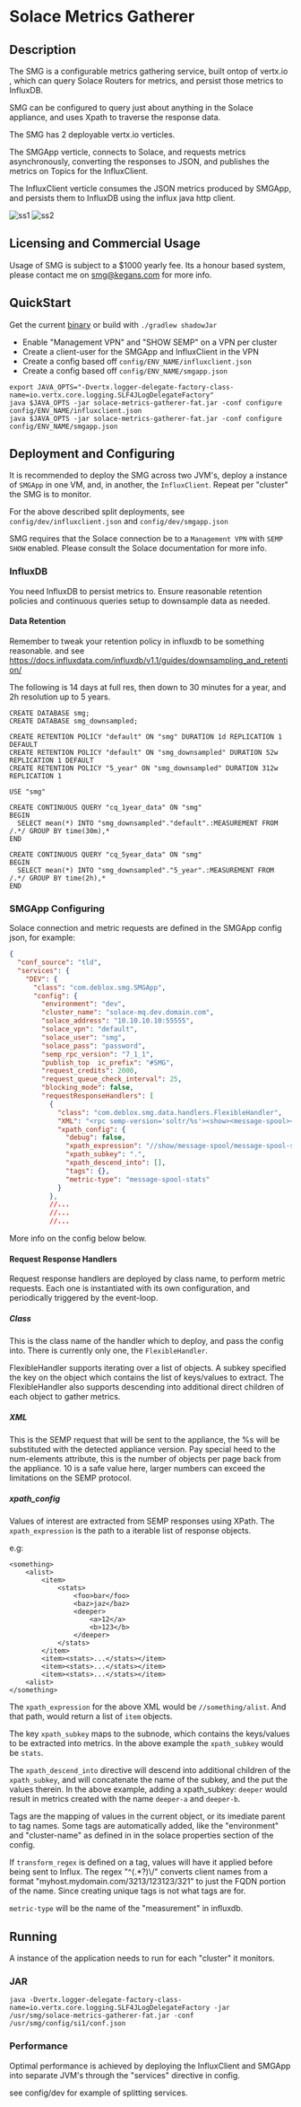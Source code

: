 # Solace Metrics Gatherer

## Description

The SMG is a configurable metrics gathering service, built ontop of vertx.io , which can 
query Solace Routers for metrics, and persist those metrics to InfluxDB. 

SMG can be configured to query just about anything in the Solace appliance, and uses Xpath to 
traverse the response data.

The SMG has 2 deployable vertx.io verticles.

The SMGApp verticle, connects to Solace, and requests metrics asynchronously,  converting the
responses to JSON, and publishes the metrics on Topics for the InfluxClient.

The InfluxClient verticle consumes the JSON metrics produced by SMGApp,  and persists them to
InfluxDB using the influx java http client.

![ss1](screenshot1.png)
![ss2](screenshot2.png)

## Licensing and Commercial Usage

Usage of SMG is subject to a $1000 yearly fee. Its a honour based system, please contact me
on smg@kegans.com for more info.

## QuickStart

Get the current [binary](https://github.com/unixunion/solace-metrics-to-influxdb/releases/download/v1.0-beta1/solace-metrics-gatherer-fat.jar) or build with  `./gradlew shadowJar`
* Enable "Management VPN" and "SHOW SEMP" on a VPN per cluster
* Create a client-user for the SMGApp and InfluxClient in the VPN
* Create a config based off `config/ENV_NAME/influxclient.json`
* Create a config based off `config/ENV_NAME/smgapp.json`

```
export JAVA_OPTS="-Dvertx.logger-delegate-factory-class-name=io.vertx.core.logging.SLF4JLogDelegateFactory"
java $JAVA_OPTS -jar solace-metrics-gatherer-fat.jar -conf configure config/ENV_NAME/influxclient.json
java $JAVA_OPTS -jar solace-metrics-gatherer-fat.jar -conf configure config/ENV_NAME/smgapp.json
```

## Deployment and Configuring

It is recommended to deploy the SMG across two JVM's, deploy a instance of `SMGApp` in 
one VM, and, in another, the `InfluxClient`. Repeat per "cluster" the SMG is to monitor.

For the above described split deployments, see `config/dev/influxclient.json` and `config/dev/smgapp.json`

SMG requires that the Solace connection be to a `Management VPN` with `SEMP SHOW` enabled. Please consult the Solace documentation for more info.

### InfluxDB

You need InfluxDB to persist metrics to. Ensure reasonable retention policies and continuous 
queries setup to downsample data as needed.

#### Data Retention

Remember to tweak your retention policy in influxdb to be something reasonable.
and see https://docs.influxdata.com/influxdb/v1.1/guides/downsampling_and_retention/

The following is 14 days at full res, then down to 30 minutes for a year, and
2h resolution up to 5 years.

```
CREATE DATABASE smg;
CREATE DATABASE smg_downsampled;

CREATE RETENTION POLICY "default" ON "smg" DURATION 1d REPLICATION 1 DEFAULT
CREATE RETENTION POLICY "default" ON "smg_downsampled" DURATION 52w REPLICATION 1 DEFAULT
CREATE RETENTION POLICY "5_year" ON "smg_downsampled" DURATION 312w REPLICATION 1

USE "smg"

CREATE CONTINUOUS QUERY "cq_1year_data" ON "smg"
BEGIN
  SELECT mean(*) INTO "smg_downsampled"."default".:MEASUREMENT FROM /.*/ GROUP BY time(30m),*
END

CREATE CONTINUOUS QUERY "cq_5year_data" ON "smg"
BEGIN
  SELECT mean(*) INTO "smg_downsampled"."5_year".:MEASUREMENT FROM /.*/ GROUP BY time(2h),*
END

```

### SMGApp Configuring

Solace connection and metric requests are defined in the SMGApp config json, for example:

```JSON
{
  "conf_source": "tld",
  "services": {
    "DEV": {
      "class": "com.deblox.smg.SMGApp",
      "config": {
        "environment": "dev",
        "cluster_name": "solace-mq.dev.domain.com",
        "solace_address": "10.10.10.10:55555",
        "solace_vpn": "default",
        "solace_user": "smg",
        "solace_pass": "password",
        "semp_rpc_version": "7_1_1",
        "publish_top  ic_prefix": "#SMG",
        "request_credits": 2000,
        "request_queue_check_interval": 25,
        "blocking_mode": false,
        "requestResponseHandlers": [
          {
            "class": "com.deblox.smg.data.handlers.FlexibleHandler",
            "XML": "<rpc semp-version='soltr/%s'><show><message-spool><stats></stats></message-spool></show></rpc>",
            "xpath_config": {
              "debug": false,
              "xpath_expression": "//show/message-spool/message-spool-stats",
              "xpath_subkey": ".",
              "xpath_descend_into": [],
              "tags": {},
              "metric-type": "message-spool-stats"
            }
          },
          //...
          //...
          //...
```

More info on the config below below.

#### Request Response Handlers

Request response handlers are deployed by class name, to perform metric requests.
Each one is instantiated with its own configuration, and periodically triggered by
the event-loop.

##### Class

This is the class name of the handler which to deploy, and pass the config
into. There is currently only one, the `FlexibleHandler`. 

FlexibleHandler supports iterating over a list of objects. A subkey specified 
the key on the object which contains the list of keys/values to extract. The 
FlexibleHandler also supports descending into additional direct children of 
each object to gather metrics. 

##### XML

This is the SEMP request that will be sent to the appliance, the %s will
be substituted with the detected appliance version. Pay special heed to the 
num-elements attribute, this is the number of objects per page back from
the appliance. 10 is a safe value here, larger numbers can exceed the 
limitations on the SEMP protocol.

##### xpath_config

Values of interest are extracted from SEMP responses using XPath. 
The `xpath_expression` is the path to a iterable list of response objects. 
 
e.g:
```
<something>
    <alist>
        <item>
            <stats>
                <foo>bar</foo>
                <baz>jaz</baz>
                <deeper>
                    <a>12</a>
                    <b>123</b>
                </deeper>
            </stats>
        </item>
        <item><stats>...</stats></item>
        <item><stats>...</stats></item>
        <item><stats>...</stats></item>
    <alist>
</something>
```

The `xpath_expression` for the above XML would be `//something/alist`. And 
that path, would return a list of `item` objects.

The key `xpath_subkey` maps to the subnode, which contains the keys/values
to be extracted into metrics. In the above example the `xpath_subkey` 
would be `stats`.

The `xpath_descend_into` directive will descend into additional children of
the `xpath_subkey`, and will concatenate the name of the subkey, and the
put the values therein. In the above example, adding a xpath_subkey:
`deeper` would result in metrics created with the name `deeper-a` and 
`deeper-b`.

Tags are the mapping of values in the current object, or its imediate 
parent to tag names. Some tags are automatically added, like the 
"environment" and "cluster-name" as defined in in the solace properties 
section of the config.

If `transform_regex` is defined on a tag, values will have it applied 
before being sent to Influx. The regex "^(.*?)\\/" converts client 
names from a format "myhost.mydomain.com/3213/123123/321" to just the 
FQDN portion of the name. Since creating unique tags is not what tags 
are for.

`metric-type` will be the name of the "measurement" in influxdb.


## Running

A instance of the application needs to run for each "cluster" it monitors.

### JAR

```
java -Dvertx.logger-delegate-factory-class-name=io.vertx.core.logging.SLF4JLogDelegateFactory -jar /usr/smg/solace-metrics-gatherer-fat.jar -conf /usr/smg/config/si1/conf.json
```

### Performance

Optimal performance is achieved by deploying the InfluxClient and SMGApp into separate JVM's through the "services" directive in config. 

see config/dev for example of splitting services.

